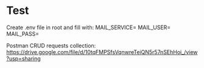 # Test
Create .env file in root and fill with:
MAIL_SERVICE=<SERVICE>
MAIL_USER=<EMAIL>
MAIL_PASS=<PASSWORD>

Postman CRUD requests collection:
https://drive.google.com/file/d/10tqFMPSfsVqnwreTeiQN5r57nSEhHoi_/view?usp=sharing
